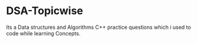 # DSA-Topicwise
Its a Data structures and Algorithms C++ practice questions which i used to code while learning Concepts.
